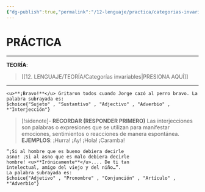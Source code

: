 ```yaml
---
{"dg-publish":true,"permalink":"/12-lenguaje/practica/categorias-invariables/","tags":["Lenguaje","Práctica"]}
---
```


# PRÁCTICA
---
**TEORÍA**:
>[[12. LENGUAJE/TEORÍA/Categorías invariables\|PRESIONA AQUÍ]]

---

```exercise
<u>**¡Bravo!**</u> Gritaron todos cuando Jorge cazó al perro bravo. La palabra subrayada es:
$choice{"Sujeto" , "Sustantivo" , "Adjectivo" , "Adverbio" , *"Interjección"}
```

>[!sidenote]- **RECORDAR (RESPONDER PRIMERO)** 
>Las interjecciones son palabras o expresiones que se utilizan para manifestar emociones, sentimientos o reacciones de manera espontánea.
>**EJEMPLOS**: ¡Hurra! ¡Ay! ¡Hola! ¡Caramba!

```exercise
“¡Si al hombre que es bueno debiera decirle
asno! ¡Si al asno que es malo debiera decirle
hombre! <u>**Irónicamente**</u>.... De ti tan
intelectual, amigo del viejo y del niño…”.
La palabra subrayada es:
$choice{"Adjetivo" , "Pronombre" , "Conjunción" , "Artículo" , *"Adverbio"}
```

